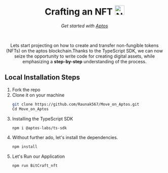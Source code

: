 <h1 align="center">Crafting an NFT <img src="https://cdn3d.iconscout.com/3d/premium/thumb/aptos-8634810-6876124.png?f=webp" alt="NFT" width="30px" height="30px"/></h1>
<p align="center"><i>Get started with <a href="https://aptosfoundation.org/">Aptos</a></i></p>
<br>
<p align="center">Lets start projecting on how to create and transfer non-fungible tokens (NFTs) on the aptos blockchain.Thanks to the TypeScript SDK, we can now seize the opportunity to write code for creating digital assets, while emphasizing a <b>step-by-step</b> understanding of the process.</p>

## Local Installation Steps
1. Fork the repo
2. Clone it on your machine
   ```bash
   git clone https://github.com/Raunak567/Move_on_Aptos.git
   Cd Move_on_Aptos
   ```
3. Installing the TypeScript SDK
   ```bash
   npm i @aptos-labs/ts-sdk
   ```
4. Without further ado, let's install the dependencies.
   ```bash
   npm install
   ```
5. Let's Run our Application
   ```bash
   npm run BitCraft_nft
   ```
